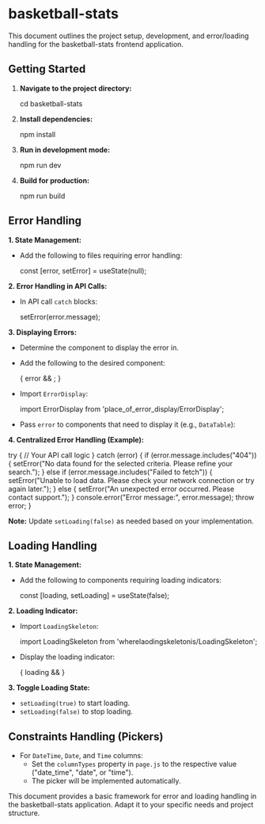 # basketball-stats

This document outlines the project setup, development, and error/loading handling for the basketball-stats frontend application.

## Getting Started

1. **Navigate to the project directory:**

   cd basketball-stats

2. **Install dependencies:**

   npm install

3. **Run in development mode:**

   npm run dev

4. **Build for production:**

   npm run build

## Error Handling

**1. State Management:**

- Add the following to files requiring error handling:

   const [error, setError] = useState(null);

**2. Error Handling in API Calls:**

- In API call `catch` blocks:

   setError(error.message);

**3. Displaying Errors:**

- Determine the component to display the error in.
- Add the following to the desired component:

   {
       error && <ErrorDisplay message={error} onRetry={onFetchData} />;
   }

- Import `ErrorDisplay`:

   import ErrorDisplay from 'place_of_error_display/ErrorDisplay';

- Pass `error` to components that need to display it (e.g., `DataTable`):

   <DataTable error={error} />

**4. Centralized Error Handling (Example):**

try {
    // Your API call logic
} catch (error) {
    if (error.message.includes("404")) {
        setError("No data found for the selected criteria. Please refine your search.");
    } else if (error.message.includes("Failed to fetch")) {
        setError("Unable to load data. Please check your network connection or try again later.");
    } else {
        setError("An unexpected error occurred. Please contact support.");
    }
    console.error("Error message:", error.message);
    throw error;
}

**Note:** Update `setLoading(false)` as needed based on your implementation.

## Loading Handling

**1. State Management:**

- Add the following to components requiring loading indicators:

   const [loading, setLoading] = useState(false);

**2. Loading Indicator:**

- Import `LoadingSkeleton`:

   import LoadingSkeleton from 'wherelaodingskeletonis/LoadingSkeleton';

- Display the loading indicator:

   { loading && <LoadingSkeleton rows={5} columns={3} /> }

**3. Toggle Loading State:**

- `setLoading(true)` to start loading.
- `setLoading(false)` to stop loading.

## Constraints Handling (Pickers)

- For `DateTime`, `Date`, and `Time` columns:
    - Set the `columnTypes` property in `page.js` to the respective value ("date_time", "date", or "time").
    - The picker will be implemented automatically.

This document provides a basic framework for error and loading handling in the basketball-stats application. Adapt it to your specific needs and project structure.